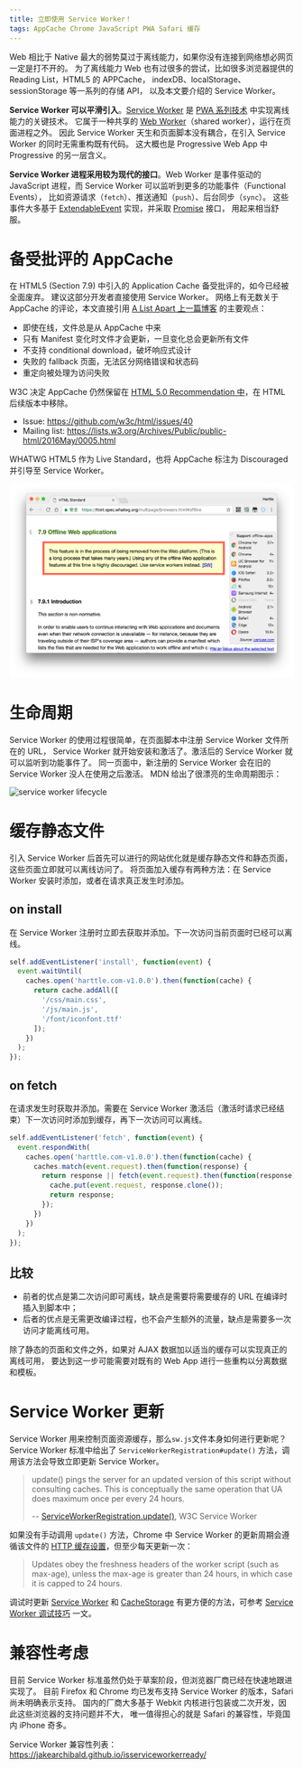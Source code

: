 ```yaml
---
title: 立即使用 Service Worker！
tags: AppCache Chrome JavaScript PWA Safari 缓存
---
```


Web 相比于 Native 最大的弱势莫过于离线能力，如果你没有连接到网络想必网页一定是打不开的。
为了离线能力 Web 也有过很多的尝试，比如很多浏览器提供的 Reading List，HTML5 的 APPCache，
indexDB、localStorage、sessionStorage 等一系列的存储 API，
以及本文要介绍的 Service Worker。

**Service Worker 可以平滑引入**。[Service Worker][sw] 是 [PWA 系列技术][pwa-explore] 中实现离线能力的关键技术。
它属于一种共享的 [Web Worker][web-worker]（shared worker），运行在页面进程之外。
因此 Service Worker 天生和页面脚本没有耦合，在引入 Service Worker 的同时无需重构既有代码。
这大概也是 Progressive Web App 中 Progressive 的另一层含义。

**Service Worker 进程采用较为现代的接口**。Web Worker 是事件驱动的 JavaScript 进程，而 Service Worker 可以监听到更多的功能事件（Functional Events），
比如资源请求（`fetch`）、推送通知（`push`）、后台同步（`sync`）。
这些事件大多基于 [ExtendableEvent][ext-event] 实现，并采取 [Promise][promise] 接口，
用起来相当舒服。

<!--more-->

# 备受批评的 AppCache

在 HTML5 (Section 7.9) 中引入的 Application Cache 备受批评的，如今已经被全面废弃。
建议这部分开发者直接使用 Service Worker。
网络上有无数关于 AppCache 的评论，本文直接引用 [A List Apart 上一篇博客][alistaprt] 的主要观点：

* 即使在线，文件总是从 AppCache 中来
* 只有 Manifest 变化时文件才会更新，一旦变化总会更新所有文件
* 不支持 conditional download，破坏响应式设计
* 失败的 fallback 页面，无法区分网络错误和状态码
* 重定向被处理为访问失败

W3C 决定 AppCache 仍然保留在 [HTML 5.0 Recommendation 中][appcache]，在 HTML 后续版本中移除。

* Issue: <https://github.com/w3c/html/issues/40>
* Mailing list: <https://lists.w3.org/Archives/Public/public-html/2016May/0005.html>

WHATWG HTML5 作为 Live Standard，也将 AppCache 标注为 Discouraged 并引导至 Service Worker。

![whatwg html5 appcache](/assets/img/blog/pwa/whatwg-application-cache@2x.png)

# 生命周期

Service Worker 的使用过程很简单，在页面脚本中注册 Service Worker 文件所在的 URL，
Service Worker 就开始安装和激活了。激活后的 Service Worker 就可以监听到功能事件了。
同一页面中，新注册的 Service Worker 会在旧的 Service Worker 没人在使用之后激活。
MDN 给出了很漂亮的生命周期图示：

![service worker lifecycle](https://mdn.mozillademos.org/files/12636/sw-lifecycle.png)

# 缓存静态文件

引入 Service Worker 后首先可以进行的网站优化就是缓存静态文件和静态页面，这些页面立即就可以离线访问了。
将页面加入缓存有两种方法：在 Service Worker 安装时添加，或者在请求真正发生时添加。

## on install

在 Service Worker 注册时立即去获取并添加。下一次访问当前页面时已经可以离线。

```javascript
self.addEventListener('install', function(event) {
  event.waitUntil(
    caches.open('harttle.com-v1.0.0').then(function(cache) {
      return cache.addAll([
        '/css/main.css',
        '/js/main.js',
        '/font/iconfont.ttf'
      ]);
    })
  );
});
```

## on fetch

在请求发生时获取并添加。需要在 Service Worker 激活后（激活时请求已经结束）下一次访问时添加到缓存，再下一次访问可以离线。

```javascript
self.addEventListener('fetch', function(event) {
  event.respondWith(
    caches.open('harttle.com-v1.0.0').then(function(cache) {
      caches.match(event.request).then(function(response) {
        return response || fetch(event.request).then(function(response) {
          cache.put(event.request, response.clone());
          return response;
        });
      })
    })
  );
});
```

## 比较

* 前者的优点是第二次访问即可离线，缺点是需要将需要缓存的 URL 在编译时插入到脚本中；
* 后者的优点是无需更改编译过程，也不会产生额外的流量，缺点是需要多一次访问才能离线可用。

除了静态的页面和文件之外，如果对 AJAX 数据加以适当的缓存可以实现真正的离线可用，
要达到这一步可能需要对既有的 Web App 进行一些重构以分离数据和模板。

# Service Worker 更新

Service Worker 用来控制页面资源缓存，那么`sw.js`文件本身如何进行更新呢？
Service Worker 标准中给出了 `ServiceWorkerRegistration#update()` 方法，调用该方法会导致立即更新 Service Worker。

> update() pings the server for an updated version of this script without consulting caches. This is conceptually the same operation that UA does maximum once per every 24 hours.
>
> -- [ServiceWorkerRegistration.update()][update], W3C Service Worker

如果没有手动调用 `update()` 方法，Chrome 中 Service Worker 的更新周期会遵循该文件的
[HTTP 缓存设置][http-cache]，但至少每天更新一次：

> Updates obey the freshness headers of the worker script (such as max-age), unless the max-age is greater than 24 hours, in which case it is capped to 24 hours.

调试时更新 [Service Worker][sw] 和 [CacheStorage][CacheStorage] 有更方便的方法，可参考
[Service Worker 调试技巧](/2017/04/08/service-worker-debug.html) 一文。

# 兼容性考虑

目前 Service Worker 标准虽然仍处于草案阶段，但浏览器厂商已经在快速地跟进实现了。
目前 Firefox 和 Chrome 均已发布支持 Service Worker 的版本，Safari 尚未明确表示支持。
国内的厂商大多基于 Webkit 内核进行包装或二次开发，因此这些浏览器的支持问题并不大，
唯一值得担心的就是 Safari 的兼容性，毕竟国内 iPhone 奇多。

Service Worker 兼容性列表：<https://jakearchibald.github.io/isserviceworkerready/>

[sw]: https://w3c.github.io/ServiceWorker/
[web-worker]: https://html.spec.whatwg.org/multipage/workers.html
[pwa-explore]: /2017/01/28/pwa-explore.html
[ext-event]: https://developer.mozilla.org/en-US/docs/Web/API/ExtendableEvent
[promise]: https://developer.mozilla.org/en-US/docs/Web/JavaScript/Reference/Global_Objects/Promise
[alistaprt]: https://alistapart.com/article/application-cache-is-a-douchebag
[appcache]: https://www.w3.org/TR/html5/browsers.html#appcache
[CacheStorage]: https://developer.mozilla.org/en-US/docs/Web/API/CacheStorage
[http-cache]: /2017/04/04/using-http-cache.html
[update]: https://www.w3.org/TR/service-workers/#service-worker-registration-update
